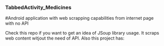 ### TabbedActivity_Medicines
#Android application with web scrapping capabilities from internet page with no API

Check this repo if you want to get an idea of JSoup library usage. It scraps web content witjout the need of API.
Also this project has:

